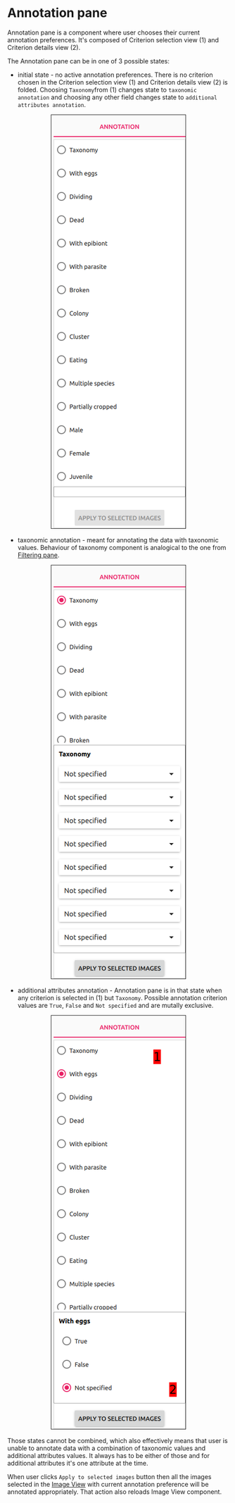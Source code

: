 # Annotation pane

Annotation pane is a component where user chooses their current annotation preferences. It's composed of Criterion selection view (1) and Criterion details view (2).

 The Annotation pane can be in one of 3 possible states:

- initial state - no active annotation preferences. There is no criterion chosen in the Criterion selection view (1) and Criterion details view (2) is folded. Choosing `Taxonomy`from (1) changes state to `taxonomic annotation` and choosing any other field changes state to `additional attributes annotation`.

<p align="center">
  <img src="static/annotation_pane_initial.png" border=1>
</p>

- taxonomic annotation - meant for annotating the data with taxonomic values. Behaviour of taxonomy component is analogical to the one from [Filtering pane](../filtering_pane/README.md#Taxonomy).

<p align="center">
  <img src="static/annotation_pane_taxonomy.png" border=1>
</p>

- additional attributes annotation - Annotation pane is in that state when any criterion is selected in (1) but `Taxonomy`. Possible annotation criterion values are `True`, `False` and `Not specified` and are mutally exclusive.

<p align="center">
  <img src="static/annotation_pane_additional_attribute.png" border=1>
</p>

Those states cannot be combined, which also effectively means that user is unable to annotate data with a combination of taxonomic values and additional attributes values. It always has to be either of those and for additional attributes it's one attribute at the time.

When user clicks `Apply to selected images` button then all the images selected in the [Image View](../image_view/README.md) with current annotation preference will be annotated appropriately. That action also reloads Image View component.
